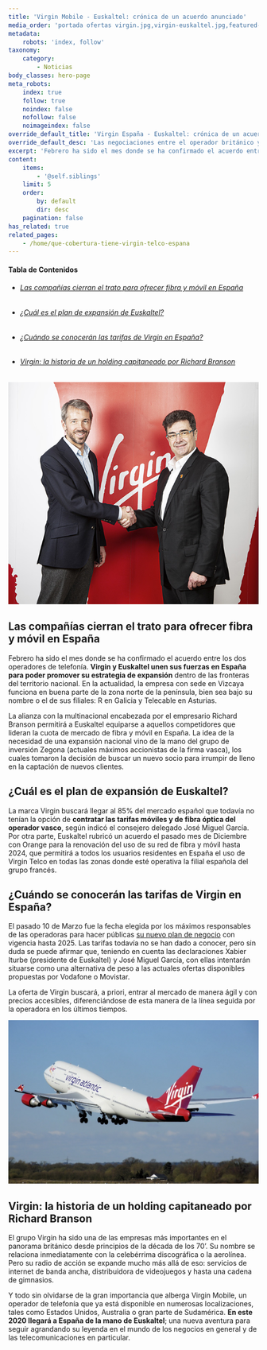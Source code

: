 ```yaml
---
title: 'Virgin Mobile - Euskaltel: crónica de un acuerdo anunciado'
media_order: 'portada ofertas virgin.jpg,virgin-euskaltel.jpg,featured-loop.jpg,avion-virgin.jpg,acuerdo-grupo-euskaltel-virgin.jpg'
metadata:
    robots: 'index, follow'
taxonomy:
    category:
        - Noticias
body_classes: hero-page
meta_robots:
    index: true
    follow: true
    noindex: false
    nofollow: false
    noimageindex: false
override_default_title: 'Virgin España - Euskaltel: crónica de un acuerdo anunciado'
override_default_desc: 'Las negociaciones entre el operador británico y la firma vasca ya han alcanzado buen puerto y a partir del segundo semestre de 2020 empezará la andadura de Virgin Telco en España. ¡Descubre los detalles del acuerdo!'
excerpt: 'Febrero ha sido el mes donde se ha confirmado el acuerdo entre los dos operadores de telefonía. Virgin y Euskaltel unen sus fuerzas en España para poder promover su...'
content:
    items:
        - '@self.siblings'
    limit: 5
    order:
        by: default
        dir: desc
    pagination: false
has_related: true
related_pages:
    - /home/que-cobertura-tiene-virgin-telco-espana
---
```


<!-- # Virgin Mobile - Euskaltel: crónica de un acuerdo anunciado -->

<!-- <div class="mb-5"></div> -->

<!-- ![](virgin-euskaltel.jpg) -->

<!-- <div class="mb-5"></div> -->

#### Tabla de Contenidos
<div class="links-list"></div>

* ######  <span class="magnet-link">[Las compañías cierran el trato para ofrecer fibra y móvil en España](#espana)</span>
* ######  <span class="magnet-link">[¿Cuál es el plan de expansión de Euskaltel?](#plan)</span>
* ######  <span class="magnet-link">[¿Cuándo se conocerán las tarifas de Virgin en España?](#tarifas)</span>
* ######  <span class="magnet-link">[Virgin: la historia de un holding capitaneado por Richard Branson](#holding)</span>

<div class="mb-5"></div>

![](acuerdo-grupo-euskaltel-virgin.jpg)

<div class="mb-5"></div>

## <span id="espana">Las compañías cierran el trato para ofrecer fibra y móvil en España</span>

Febrero ha sido el mes donde se ha confirmado el acuerdo entre los dos operadores de telefonía. **Virgin y Euskaltel unen sus fuerzas en España para poder promover su estrategia de expansión** dentro de las fronteras del territorio nacional. En la actualidad, la empresa con sede en Vizcaya funciona en buena parte de la zona norte de la península, bien sea bajo su nombre o el de sus filiales: R en Galicia y Telecable en Asturias. 

La alianza con la multinacional encabezada por el empresario Richard Branson permitirá a Euskaltel equiparse a aquellos competidores que lideran la cuota de mercado de fibra y móvil en España. La idea de la necesidad de una expansión nacional vino de la mano del grupo de inversión Zegona (actuales máximos accionistas de la firma vasca), los cuales tomaron la decisión de buscar un nuevo socio para irrumpir de lleno en la captación de nuevos clientes.
    
<div class="mb-5"></div>
    
## <span id="plan">¿Cuál es el plan de expansión de Euskaltel?</span>
   
La marca Virgin buscará llegar al 85% del mercado español que todavía no tenían la opción de **contratar las tarifas móviles y de fibra óptica del operador vasco**, según indicó el consejero delegado José Miguel García. Por otra parte, Euskaltel rubricó un acuerdo el pasado mes de Diciembre con Orange para la renovación del uso de su red de fibra y móvil hasta 2024, que permitirá a todos los usuarios residentes en España el uso de Virgin Telco en todas las zonas donde esté operativa la filial española del grupo francés.

<div class="mb-5"></div>
    
## <span id="tarifas">¿Cuándo se conocerán las tarifas de Virgin en España?</span>

El pasado 10 de Marzo fue la fecha elegida por los máximos responsables de las operadoras para hacer públicas [su nuevo plan de negocio](https://www.ofertasvirgin.es/home/plan-de-negocio-2020-2025-euskaltel) con vigencia hasta 2025. Las tarifas todavía no se han dado a conocer, pero sin duda se puede afirmar que, teniendo en cuenta las declaraciones Xabier Iturbe (presidente de Euskaltel) y José Miguel García, con ellas intentarán situarse como una alternativa de peso a las actuales ofertas disponibles propuestas por Vodafone o Movistar.

La oferta de Virgin buscará, a priori, entrar al mercado de manera ágil y con precios accesibles, diferenciándose de esta manera de la línea seguida por la operadora en los últimos tiempos. 

<div class="mb-5"></div>

![](avion-virgin.jpg)

<div class="mb-5"></div>
    
## <span id="holding">Virgin: la historia de un holding capitaneado por Richard Branson</span>

El grupo Virgin ha sido una de las empresas más importantes en el panorama británico desde principios de la década de los 70’. Su nombre se relaciona inmediatamente con la celebérrima discográfica o la aerolínea. Pero su radio de acción se expande mucho más allá de eso: servicios de internet de banda ancha, distribuidora de videojuegos y hasta una cadena de gimnasios. 

Y todo sin olvidarse de la gran importancia que alberga Virgin Mobile, un operador de telefonía que ya está disponible en numerosas localizaciones, tales como Estados Unidos, Australia o gran parte de Sudamérica. **En este 2020 llegará a España de la mano de Euskaltel**; una nueva aventura para seguir agrandando su leyenda en el mundo de los negocios en general y de las telecomunicaciones en particular. 



    
